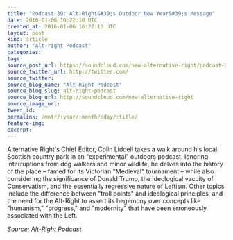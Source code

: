 ```yaml
---
title: "Podcast 39: Alt-Right&#39;s Outdoor New Year&#39;s Message"
date: 2016-01-06 16:22:10 UTC
created_at: 2016-01-06 16:22:10 UTC
layout: post
kind: article
author: "Alt-right Podcast"
categories: 
tags: 
source_post_url: https://soundcloud.com/new-alternative-right/podcast-39-outdoor-new-year-message
source_twitter_url: http://twitter.com/
source_twitter: 
source_blog_name: "Alt-Right Podcast"
source_blog_slug: alt-right-podcast
source_blog_url: http://soundcloud.com/new-alternative-right
source_image_url: 
tweet_id:
permalink: /mntr/:year/:month/:day/:title/
feature-img: 
excerpt:
---
```

Alternative Right's Chief Editor, Colin Liddell takes a walk around his local Scottish country park in an "experimental" outdoors podcast. Ignoring interruptions from dog walkers and minor wildlife, he delves into the history of the place – famed for its Victorian "Medieval" tournament – while also considering the significance of Donald Trump, the ideological vacuity of Conservatism, and the essentially regressive nature of Leftism. Other topics include the difference between "troll points" and ideological principles, and the need for the Alt-Right to assert its hegemony over concepts like "humanism," "progress," and "modernity" that have been erroneously associated with the Left.<div class="">
    <i>Source: <a href="http://soundcloud.com/new-alternative-right">Alt-Right Podcast</a></i>
</div>
